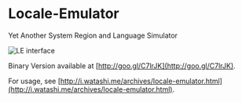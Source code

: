Locale-Emulator
===============

Yet Another System Region and Language Simulator

![LE interface](http://disk.watashi.me/files/aya/LE.png)

Binary Version available at [http://goo.gl/C7lrJK](http://goo.gl/C7lrJK).

For usage, see [http://i.watashi.me/archives/locale-emulator.html](http://i.watashi.me/archives/locale-emulator.html).

